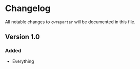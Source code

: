# Changelog

All notable changes to `cwreporter` will be documented in this file.

## Version 1.0

### Added
- Everything
